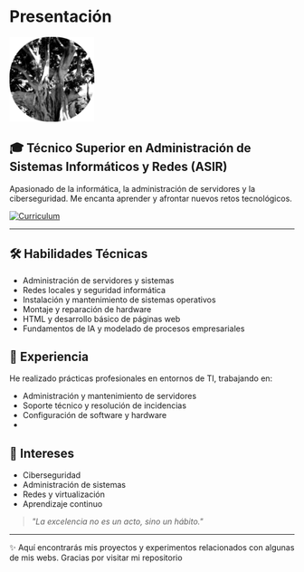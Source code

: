 # Presentación

<img src="Mi Logo Redondo.png" alt="Mi Logo" width="150"/>

## 🎓 Técnico Superior en Administración de Sistemas Informáticos y Redes (ASIR)

Apasionado de la informática, la administración de servidores y la ciberseguridad. Me encanta aprender y afrontar nuevos retos tecnológicos.

[![Curriculum](https://img.shields.io/badge/Curriculum-Ver%20CV-blue)](https://htmlpreview.github.io/?https://github.com/Fedes10/Fedes10/blob/main/Federico.html)

---
## 🛠️ Habilidades Técnicas  
- Administración de servidores y sistemas  
- Redes locales y seguridad informática  
- Instalación y mantenimiento de sistemas operativos  
- Montaje y reparación de hardware  
- HTML y desarrollo básico de páginas web  
- Fundamentos de IA y modelado de procesos empresariales  

## 💼 Experiencia  
He realizado prácticas profesionales en entornos de TI, trabajando en:  
- Administración y mantenimiento de servidores  
- Soporte técnico y resolución de incidencias  
- Configuración de software y hardware
- 
## 🌱 Intereses  
- Ciberseguridad  
- Administración de sistemas  
- Redes y virtualización  
- Aprendizaje continuo  

> _"La excelencia no es un acto, sino un hábito."_  

---
✨ Aquí encontrarás mis proyectos y experimentos relacionados con algunas de mis webs. Gracias por visitar mi repositorio



